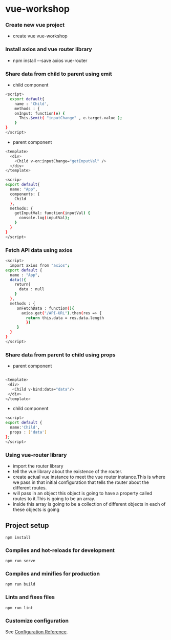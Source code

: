 # vue-workshop

### Create new vue project
 - create vue vue-workshop

### Install axios and vue router library
 - npm install --save axios vue-router
 
### Share data from child to parent using emit
- child component
```sh
<script>
  export default{
    name : 'Child',
    methods : {
    onInput: function(e) {
      This.$emit( "inputChange" , e.target.value );
    }
}
</script>
```
- parent component
```sh
<template>
  <div>
    <Child v-on:inputChange="getInputVal" />
  </div>
</template>

<scrip>
export default{
  name: "App",
  components: {
    Child
  },
  methods: {
    getInputVal: function(inputVal) {
      console.log(inputVal);
    }
  }
}
</script>
```
### Fetch API data using axios
```sh
<script>
  import axios from "axios";
export default {
  name : "App",
  data(){
    return{
      data : null
    }
  },
  methods : {
     onFetchData : function(){
       axios.get("/API-URL").then(res => {
         return this.data = res.data.length
         })
     }
  }
}
</script>
```
### Share data from parent to child using props
- parent component
```sh

<template>
 <div>
   <Child v-bind:data="data"/>
 </div>
</template>
```
 - child component
 ```sh
 <script>
export default {
   name:'Child',
   props : ['data']
};
</script>
```
### Using vue-router library
- import the router library
- tell the vue library about the existence of the router.
- create actual vue instance to meet the vue router instance.This is where we pass in that initial configuration that tells the router about the different routes.
- will pass in an object this object is going to have a property called routes to it.This is going to be an array.
- inside this array is going to be a collection of different objects in each of these objects is going








## Project setup

```
npm install
```

### Compiles and hot-reloads for development
```
npm run serve
```

### Compiles and minifies for production
```
npm run build
```

### Lints and fixes files
```
npm run lint
```

### Customize configuration
See [Configuration Reference](https://cli.vuejs.org/config/).
